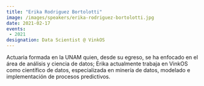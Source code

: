 ```yaml
---
title: "Erika Rodriguez Bortolotti"
image: /images/speakers/erika-rodriguez-bortolotti.jpg
date: 2021-02-17
events:
 - 2021
designation: Data Scientist @ VinkOS 
---
```


Actuaria formada en la UNAM quien, desde su egreso, se ha enfocado en el área de análisis y ciencia de datos; Erika actualmente trabaja en VinkOS como científico de datos, especializada en minería de datos, modelado e implementación de procesos predictivos.